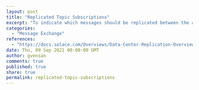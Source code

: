 ```yaml
---
layout: post
title: "Replicated Topic Subscriptions"
excerpt: "To indicate which messages should be replicated between the active and standby site, you must configure a replicated topic subscription for a Message VPN. This topic pattern can be a topic subscription or a queue name subscription. If a published message matches both a replicated topic subscription and an endpoint on the active site, then the message is replicated to the standby site."
categories:
  - "Message Exchange"
references:
  - "https://docs.solace.com/Overviews/Data-Center-Replication-Overview.htm"
date: Thu, 09 Sep 2021 00:00:00 GMT
author: gvensan
comments: true
published: true
share: true
permalink: replicated-topic-subscriptions
---
```

